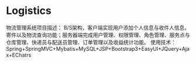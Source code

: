# Logistics
物流管理系统项目描述：
B/S架构，客户端实现用户添加个人信息与收件人信息、寄件以及物流查询功能；服务器端完成用户管理、权限管理、角色管理、服务点与仓库管理、快递员与配送员管理、订单管理以及收益统计功能。
使用技术：Spring+SpringMVC+Mybatis+MySQL+JSP+Bootstrap3+EasyUI+JQuery+Ajax+EChatrs
